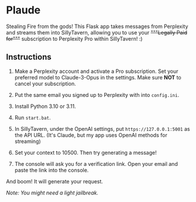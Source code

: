 # Plaude

Stealing Fire from the gods!
This Flask app takes messages from Perplexity and streams them into SillyTavern, allowing you to use your ~~"""Legally Paid for"""~~ subscription to Perplexity Pro within SillyTavern! :)

## Instructions

1. Make a Perplexity account and activate a Pro subscription. Set your preferred model to Claude-3-Opus in the settings. Make sure **NOT** to cancel your subscription.

2. Put the same email you signed up to Perplexity with into `config.ini`.

3. Install Python 3.10 or 3.11.

4. Run `start.bat`.

5. In SillyTavern, under the OpenAI settings, put `https://127.0.0.1:5001` as the API URL. (It's Claude, but my app uses OpenAI methods for streaming)

6. Set your context to 10500. Then try generating a message!

7. The console will ask you for a verification link. Open your email and paste the link into the console.

And boom! It will generate your request.

*Note: You might need a light jailbreak.*
